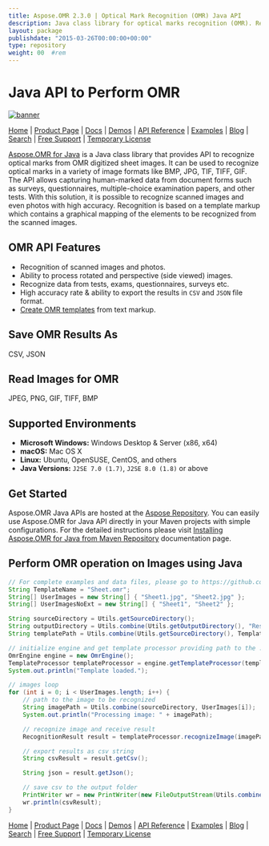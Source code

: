 ```yaml
---
title: Aspose.OMR 2.3.0 | Optical Mark Recognition (OMR) Java API 
description: Java class library for optical marks recognition (OMR). Recognize & extract marks from digitized or scanned images, photos, surveys, exams, & questionnaires.
layout: package
publishdate: "2015-03-26T00:00:00+00:00"
type: repository
weight: 00	#rem
---
```


# Java API to Perform OMR

[![banner](/res_repo/img/compress/aspose_omr-for-java-banner.png)](./)

[Home](https://www.aspose.com/) | [Product Page](https://products.aspose.com/omr/java) | [Docs](https://docs.aspose.com/omr/java/) | [Demos](https://products.aspose.app/omr/family) | [API Reference](https://apireference.aspose.com/omr/java) | [Examples](https://github.com/aspose-omr/Aspose.OMR-for-Java) | [Blog](https://blog.aspose.com/category/omr/) | [Search](https://search.aspose.com/) | [Free Support](https://forum.aspose.com/c/omr) | [Temporary License](https://purchase.aspose.com/temporary-license)

[Aspose.OMR for Java](https://products.aspose.com/omr/java) is a Java class library that provides API to recognize optical marks from OMR digitized sheet images. It can be used to recognize optical marks in a variety of image formats like BMP, JPG, TIF, TIFF, GIF. The API allows capturing human-marked data from document forms such as surveys, questionnaires, multiple-choice examination papers, and other tests. With this solution, it is possible to recognize scanned images and even photos with high accuracy. Recognition is based on a template markup which contains a graphical mapping of the elements to be recognized from the scanned images.

## OMR API Features

- Recognition of scanned images and photos.
- Ability to process rotated and perspective (side viewed) images.
- Recognize data from tests, exams, questionnaires, surveys etc.
- High accuracy rate & ability to export the results in `CSV` and `JSON` file format.
- [Create OMR templates](https://docs.aspose.com/omr/java/create-omr-template/) from text markup.

## Save OMR Results As

CSV, JSON

## Read Images for OMR

JPEG, PNG, GIF, TIFF, BMP

## Supported Environments

- **Microsoft Windows:** Windows Desktop & Server (x86, x64)
- **macOS:** Mac OS X
- **Linux:** Ubuntu, OpenSUSE, CentOS, and others
- **Java Versions:** `J2SE 7.0 (1.7)`, `J2SE 8.0 (1.8)` or above

## Get Started

Aspose.OMR Java APIs are hosted at the [Aspose Repository](https://releases.aspose.com/omr/java/). You can easily use Aspose.OMR for Java API directly in your Maven projects with simple configurations. For the detailed instructions please visit [Installing Aspose.OMR for Java from Maven Repository](https://docs.aspose.com/omr/java/installation/) documentation page.

## Perform OMR operation on Images using Java

```java
// For complete examples and data files, please go to https://github.com/aspose-omr/Aspose.OMR-for-Java
String TemplateName = "Sheet.omr";
String[] UserImages = new String[] { "Sheet1.jpg", "Sheet2.jpg" };
String[] UserImagesNoExt = new String[] { "Sheet1", "Sheet2" };

String sourceDirectory = Utils.getSourceDirectory();
String outputDirectory = Utils.combine(Utils.getOutputDirectory(), "Result");
String templatePath = Utils.combine(Utils.getSourceDirectory(), TemplateName);

// initialize engine and get template processor providing path to the .omr file
OmrEngine engine = new OmrEngine();
TemplateProcessor templateProcessor = engine.getTemplateProcessor(templatePath);
System.out.println("Template loaded.");

// images loop
for (int i = 0; i < UserImages.length; i++) {
    // path to the image to be recognized
    String imagePath = Utils.combine(sourceDirectory, UserImages[i]);
    System.out.println("Processing image: " + imagePath);

    // recognize image and receive result
    RecognitionResult result = templateProcessor.recognizeImage(imagePath);

    // export results as csv string
    String csvResult = result.getCsv();

    String json = result.getJson();

    // save csv to the output folder
    PrintWriter wr = new PrintWriter(new FileOutputStream(Utils.combine(outputDirectory, UserImagesNoExt[i] + ".csv")), true);
    wr.println(csvResult);
}
```

[Home](https://www.aspose.com/) | [Product Page](https://products.aspose.com/omr/java) | [Docs](https://docs.aspose.com/omr/java/) | [Demos](https://products.aspose.app/omr/family) | [API Reference](https://apireference.aspose.com/omr/java) | [Examples](https://github.com/aspose-omr/Aspose.OMR-for-Java) | [Blog](https://blog.aspose.com/category/omr/) | [Search](https://search.aspose.com/) | [Free Support](https://forum.aspose.com/c/omr) | [Temporary License](https://purchase.aspose.com/temporary-license)
